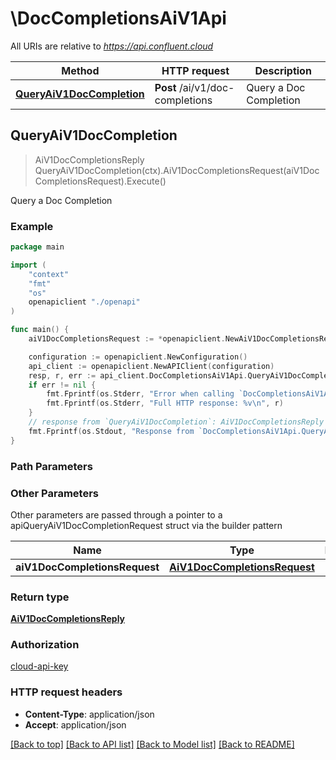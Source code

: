 # \DocCompletionsAiV1Api

All URIs are relative to *https://api.confluent.cloud*

Method | HTTP request | Description
------------- | ------------- | -------------
[**QueryAiV1DocCompletion**](DocCompletionsAiV1Api.md#QueryAiV1DocCompletion) | **Post** /ai/v1/doc-completions | Query a Doc Completion



## QueryAiV1DocCompletion

> AiV1DocCompletionsReply QueryAiV1DocCompletion(ctx).AiV1DocCompletionsRequest(aiV1DocCompletionsRequest).Execute()

Query a Doc Completion



### Example

```go
package main

import (
    "context"
    "fmt"
    "os"
    openapiclient "./openapi"
)

func main() {
    aiV1DocCompletionsRequest := *openapiclient.NewAiV1DocCompletionsRequest() // AiV1DocCompletionsRequest |  (optional)

    configuration := openapiclient.NewConfiguration()
    api_client := openapiclient.NewAPIClient(configuration)
    resp, r, err := api_client.DocCompletionsAiV1Api.QueryAiV1DocCompletion(context.Background()).AiV1DocCompletionsRequest(aiV1DocCompletionsRequest).Execute()
    if err != nil {
        fmt.Fprintf(os.Stderr, "Error when calling `DocCompletionsAiV1Api.QueryAiV1DocCompletion``: %v\n", err)
        fmt.Fprintf(os.Stderr, "Full HTTP response: %v\n", r)
    }
    // response from `QueryAiV1DocCompletion`: AiV1DocCompletionsReply
    fmt.Fprintf(os.Stdout, "Response from `DocCompletionsAiV1Api.QueryAiV1DocCompletion`: %v\n", resp)
}
```

### Path Parameters



### Other Parameters

Other parameters are passed through a pointer to a apiQueryAiV1DocCompletionRequest struct via the builder pattern


Name | Type | Description  | Notes
------------- | ------------- | ------------- | -------------
 **aiV1DocCompletionsRequest** | [**AiV1DocCompletionsRequest**](AiV1DocCompletionsRequest.md) |  | 

### Return type

[**AiV1DocCompletionsReply**](AiV1DocCompletionsReply.md)

### Authorization

[cloud-api-key](../README.md#cloud-api-key)

### HTTP request headers

- **Content-Type**: application/json
- **Accept**: application/json

[[Back to top]](#) [[Back to API list]](../README.md#documentation-for-api-endpoints)
[[Back to Model list]](../README.md#documentation-for-models)
[[Back to README]](../README.md)

